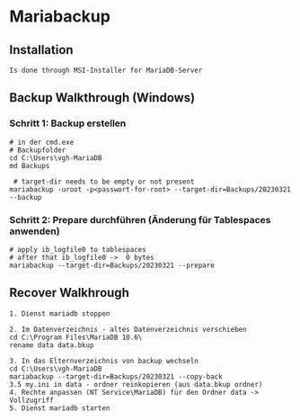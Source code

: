 # Mariabackup 

## Installation 

```
Is done through MSI-Installer for MariaDB-Server
```

## Backup Walkthrough (Windows)

### Schritt 1: Backup erstellen 
```
# in der cmd.exe
# Backupfolder
cd C:\Users\vgh-MariaDB
md Backups

 # target-dir needs to be empty or not present 
mariabackup -uroot -p<passwort-for-root> --target-dir=Backups/20230321 --backup 
```

### Schritt 2:  Prepare durchführen (Änderung für Tablespaces anwenden) 

```
# apply ib_logfile0 to tablespaces 
# after that ib_logfile0 ->  0 bytes 
mariabackup --target-dir=Backups/20230321 --prepare 
```

## Recover Walkhrough  

```
1. Dienst mariadb stoppen
```

```
2. Im Datenverzeichnis - altes Datenverzeichnis verschieben 
cd C:\Program Files\MariaDB 10.6\
rename data data.bkup

```

```
3. In das Elternverzeichnis von backup wechseln
cd C:\Users\vgh-MariaDB
mariabackup --target-dir=Backups/20230321 --copy-back
3.5 my.ini in data - ordner reinkopieren (aus data.bkup ordner)
4. Rechte anpassen (NT Service\MariaDB) für den Ordner data -> Vollzugriff 
5. Dienst mariadb starten
```

